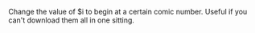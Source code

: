 Change the value of $i to begin at a certain comic number.
Useful if you can't download them all in one sitting.